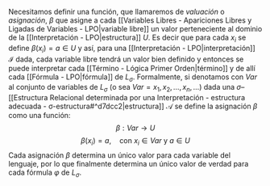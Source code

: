 Necesitamos definir una función, que llamaremos de _valuación_ o _asignación_, $\beta$ que asigne a cada [[Variables Libres - Apariciones Libres y Ligadas de Variables - LPO|variable libre]] un valor perteneciente al dominio de la [[Interpretación - LPO|estructura]] $U$. Es decir que para cada $x_i$ se define $\beta(x_i) = a \in U$ y así, para una [[Interpretación - LPO|interpretación]] $\mathcal{I}$ dada, cada variable libre tendrá un valor bien definido y entonces se puede interpretar cada [[Término - Lógica Primer Orden|término]] y de allí cada [[Fórmula - LPO|fórmula]] de $L_\sigma$.
Formalmente, si denotamos con $Var$ al conjunto de variables de $L_\sigma$ (o sea $Var = {x_1, x_2, \dots, x_n, \dots}$) dada una $\sigma$–[[Estructura Relacional determinada por una Interpretación - estructura adecuada - σ-estructura#^d7dcc2|estructura]] $\mathcal{A}$ se define la asignación $\beta$ como una función:$$\beta : Var \longrightarrow U$$$$\beta(x_i) = a, \quad \text{con } x_i \in Var \text{ y } a \in U$$Cada asignación $\beta$ determina un único valor para cada variable del lenguaje, por lo que finalmente determina un único valor de verdad para cada fórmula $\varphi$ de $L_\sigma$. 